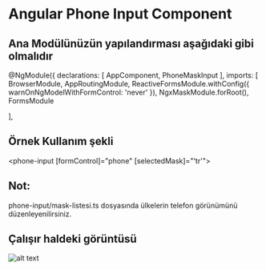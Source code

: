 # Angular Phone Input Component


## Ana Modülünüzün yapılandırması aşağıdaki gibi olmalıdır

@NgModule({
  declarations: [
    AppComponent,
    PhoneMaskInput
  ],
  imports: [
    BrowserModule,
    AppRoutingModule,
    ReactiveFormsModule.withConfig({ warnOnNgModelWithFormControl: 'never' }),
    NgxMaskModule.forRoot(), 
    FormsModule

  ],

## Örnek Kullanım şekli

<phone-input [formControl]="phone" [selectedMask]="'tr'"></phone-input>

## Not:
phone-input/mask-listesi.ts dosyasında ülkelerin telefon görünümünü düzenleyenilirsiniz.


## Çalışır haldeki görüntüsü

![alt text](floating.PNG)
